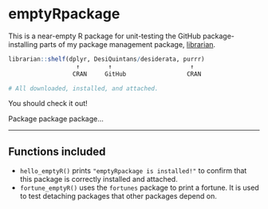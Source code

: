 # emptyRpackage

This is a near-empty R package for unit-testing the GitHub package-installing parts of my 
package management package, [librarian](https://github.com/DesiQuintans/librarian).

``` r
librarian::shelf(dplyr, DesiQuintans/desiderata, purrr)
                   ↑        ↑                      ↑
                  CRAN     GitHub                 CRAN

# All downloaded, installed, and attached.
```

You should check it out!

Package package package...

---

## Functions included

- `hello_emptyR()` prints `"emptyRpackage is installed!"` to confirm that this package is correctly installed and attached.
- `fortune_emptyR()` uses the `fortunes` package to print a fortune. It is used to test detaching packages that other packages depend on.
